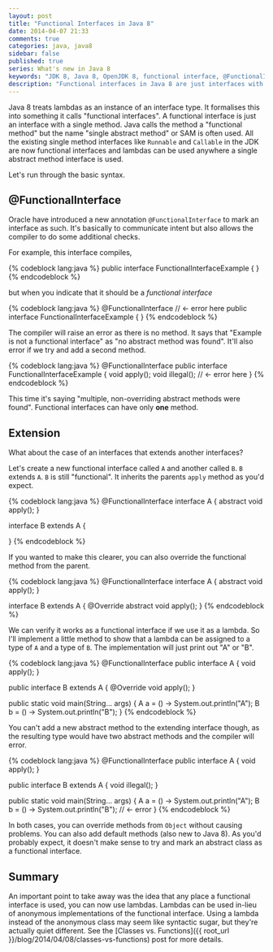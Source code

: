 ```yaml
---
layout: post
title: "Functional Interfaces in Java 8"
date: 2014-04-07 21:33
comments: true
categories: java, java8
sidebar: false
published: true
series: What's new in Java 8
keywords: "JDK 8, Java 8, OpenJDK 8, functional interface, @FunctionalInterface, lambda"
description: "Functional interfaces in Java 8 are just interfaces with a single method. Anywhere a functional interface is used, you can use a lambda. Let's run through the basic syntax."
---
```


Java 8 treats lambdas as an instance of an interface type. It formalises this into something it calls "functional interfaces". A functional interface is just an interface with a single method. Java calls the method a "functional method" but the name "single abstract method" or SAM is often used. All the existing single method interfaces like `Runnable` and `Callable` in the JDK are now functional interfaces and lambdas can be used anywhere a single abstract method interface is used.

Let's run through the basic syntax.

<!-- more -->

## @FunctionalInterface

Oracle have introduced a new annotation `@FunctionalInterface` to mark an interface as such. It's basically to communicate intent but also allows the compiler to do some additional checks.

For example, this interface compiles,

{% codeblock lang:java %}
public interface FunctionalInterfaceExample {
}
{% endcodeblock %}

but when you indicate that it should be a _functional interface_

{% codeblock lang:java %}
@FunctionalInterface // <- error here
public interface FunctionalInterfaceExample {
}
{% endcodeblock %}

The compiler will raise an error as there is no method. It says that "Example is not a functional interface" as "no abstract method was found". It'll also error if we try and add a second method.

{% codeblock lang:java %}
@FunctionalInterface
public interface FunctionalInterfaceExample {
    void apply();
    void illegal();    // <- error here
}
{% endcodeblock %}

This time it's saying "multiple, non-overriding abstract methods were found". Functional interfaces can have only **one** method.


## Extension

What about the case of an interfaces that extends another interfaces?

Let's create a new functional interface called `A` and another called `B`. `B` extends `A`. `B` is still "functional". It inherits the parents `apply` method as you'd expect.

{% codeblock lang:java %}
@FunctionalInterface
interface A {
    abstract void apply();
}

interface B extends A {

}
{% endcodeblock %}


If you wanted to make this clearer, you can also override the functional method from the parent.

{% codeblock lang:java %}
@FunctionalInterface
interface A {
    abstract void apply();
}

interface B extends A {
    @Override
    abstract void apply();
}
{% endcodeblock %}


We can verify it works as a functional interface if we use it as a lambda. So I'll implement a little method to show that a lambda can be assigned to a type of `A` and a type of `B`. The implementation will just print out "A" or "B".

{% codeblock lang:java %}
@FunctionalInterface
public interface A {
    void apply();
}

public interface B extends A {
    @Override
    void apply();
}

public static void main(String... args) {
    A a = () -> System.out.println("A");
    B b = () -> System.out.println("B");
}
{% endcodeblock %}

You can't add a new abstract method to the extending interface though, as the resulting type would have two abstract methods and the compiler will error.

{% codeblock lang:java %}
@FunctionalInterface
public interface A {
    void apply();
}

public interface B extends A {
    void illegal();
}

public static void main(String... args) {
    A a = () -> System.out.println("A");
    B b = () -> System.out.println("B");    // <- error
}
{% endcodeblock %}


In both cases, you can override methods from `Object` without causing problems. You can also add default methods (also new to Java 8). As you'd probably expect, it doesn't make sense to try and mark an abstract class as a functional interface.


## Summary

An important point to take away was the idea that any place a functional interface is used, you can now use lambdas. Lambdas can be used in-lieu of anonymous implementations of the functional interface. Using a lambda instead of the anonymous class may seem like syntactic sugar, but they're actually quiet different. See the [Classes vs. Functions]({{ root_url }}/blog/2014/04/08/classes-vs-functions) post for more details.